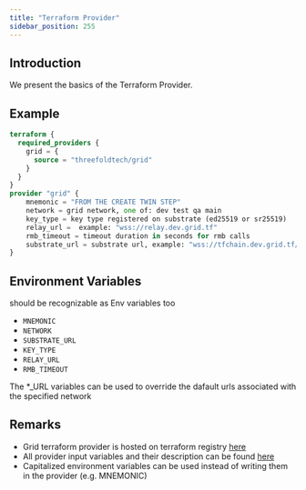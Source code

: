 ```yaml
---
title: "Terraform Provider"
sidebar_position: 255
---
```






## Introduction

We present the basics of the Terraform Provider.

## Example

``` terraform
terraform {
  required_providers {
    grid = {
      source = "threefoldtech/grid"
    }
  }
}
provider "grid" {
    mnemonic = "FROM THE CREATE TWIN STEP"
    network = grid network, one of: dev test qa main
    key_type = key type registered on substrate (ed25519 or sr25519)
    relay_url =  example: "wss://relay.dev.grid.tf"
    rmb_timeout = timeout duration in seconds for rmb calls
    substrate_url = substrate url, example: "wss://tfchain.dev.grid.tf/ws"
}
```

## Environment Variables

should be recognizable as Env variables too

- `MNEMONIC`
- `NETWORK`
- `SUBSTRATE_URL`
- `KEY_TYPE`
- `RELAY_URL`
- `RMB_TIMEOUT`

The *_URL variables can be used to override the dafault urls associated with the specified network

## Remarks

- Grid terraform provider is hosted on terraform registry [here](https://registry.terraform.io/providers/threefoldtech/grid/latest/docs?pollNotifications=true)
- All provider input variables and their description can be found [here](https://github.com/threefoldtech/terraform-provider-grid/blob/development/docs/index)
- Capitalized environment variables can be used instead of writing them in the provider (e.g. MNEMONIC)
